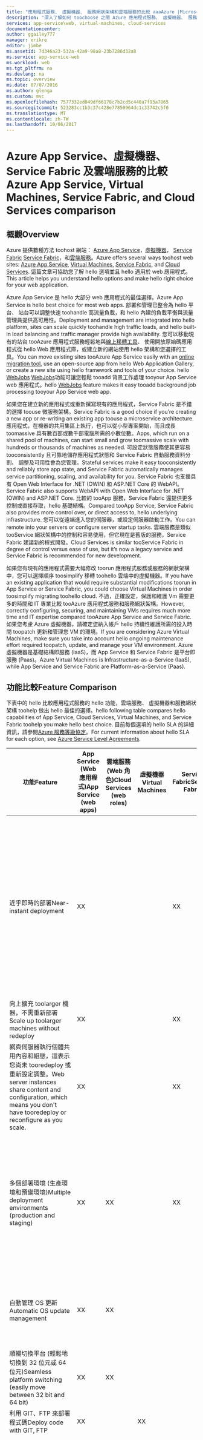 ```yaml
---
title: "應用程式服務、 虛擬機器、 服務網狀架構和雲端服務的比較 aaaAzure |Microsoft 文件"
description: "深入了解如何 toochoose 之間 Azure 應用程式服務、 虛擬機器、 服務網狀架構和雲端服務以託管的 web 應用程式。"
services: app-service\web, virtual-machines, cloud-services
documentationcenter: 
author: ggailey777
manager: erikre
editor: jimbe
ms.assetid: 7d346a23-532a-42a9-98a8-23b7286d32a8
ms.service: app-service-web
ms.workload: web
ms.tgt_pltfrm: na
ms.devlang: na
ms.topic: overview
ms.date: 07/07/2016
ms.author: glenga
ms.custom: mvc
ms.openlocfilehash: 7577332ed049df66178c7b2cd5c440a7f93a7865
ms.sourcegitcommit: 523283cc1b3c37c428e77850964dc1c33742c5f0
ms.translationtype: MT
ms.contentlocale: zh-TW
ms.lasthandoff: 10/06/2017
---
```

# <a name="azure-app-service-virtual-machines-service-fabric-and-cloud-services-comparison"></a><span data-ttu-id="e4a7d-103">Azure App Service、虛擬機器、Service Fabric 及雲端服務的比較</span><span class="sxs-lookup"><span data-stu-id="e4a7d-103">Azure App Service, Virtual Machines, Service Fabric, and Cloud Services comparison</span></span>
## <a name="overview"></a><span data-ttu-id="e4a7d-104">概觀</span><span class="sxs-lookup"><span data-stu-id="e4a7d-104">Overview</span></span>
<span data-ttu-id="e4a7d-105">Azure 提供數種方法 toohost 網站： [Azure App Service][Azure App Service]，[虛擬機器][Virtual Machines]， [Service Fabric] [ Service Fabric]，和[雲端服務][Cloud Services]。</span><span class="sxs-lookup"><span data-stu-id="e4a7d-105">Azure offers several ways toohost web sites: [Azure App Service][Azure App Service], [Virtual Machines][Virtual Machines], [Service Fabric][Service Fabric], and [Cloud Services][Cloud Services].</span></span> <span data-ttu-id="e4a7d-106">這篇文章可協助您了解 hello 選項並且 hello 適用於 web 應用程式。</span><span class="sxs-lookup"><span data-stu-id="e4a7d-106">This article helps you understand hello options and make hello right choice for your web application.</span></span>

<span data-ttu-id="e4a7d-107">Azure App Service 是 hello 大部分 web 應用程式的最佳選擇。</span><span class="sxs-lookup"><span data-stu-id="e4a7d-107">Azure App Service is hello best choice for most web apps.</span></span> <span data-ttu-id="e4a7d-108">部署和管理已整合為 hello 平台、 站台可以調整快速 toohandle 高流量負載，和 hello 內建的負載平衡與流量管理員提供高可用性。</span><span class="sxs-lookup"><span data-stu-id="e4a7d-108">Deployment and management are integrated into hello platform, sites can scale quickly toohandle high traffic loads, and hello built-in load balancing and traffic manager provide high availability.</span></span> <span data-ttu-id="e4a7d-109">您可以移動現有的站台 tooAzure 應用程式服務輕鬆地與[線上移轉工具](https://www.migratetoazure.net/)、 使用開放原始碼應用程式從 hello Web 應用程式庫，或建立新的網站使用 hello 架構和您選擇的工具。</span><span class="sxs-lookup"><span data-stu-id="e4a7d-109">You can move existing sites tooAzure App Service easily with an [online migration tool](https://www.migratetoazure.net/), use an open-source app from hello Web Application Gallery, or create a new site using hello framework and tools of your choice.</span></span> <span data-ttu-id="e4a7d-110">hello [WebJobs] [ WebJobs]功能可讓您輕鬆 tooadd 背景工作處理 tooyour App Service web 應用程式。</span><span class="sxs-lookup"><span data-stu-id="e4a7d-110">hello [WebJobs][WebJobs] feature makes it easy tooadd background job processing tooyour App Service web app.</span></span>

<span data-ttu-id="e4a7d-111">如果您在建立新的應用程式或重新撰寫現有的應用程式，Service Fabric 是不錯的選擇 toouse 微服務架構。</span><span class="sxs-lookup"><span data-stu-id="e4a7d-111">Service Fabric is a good choice if you’re creating a new app or re-writing an existing app toouse a microservice architecture.</span></span> <span data-ttu-id="e4a7d-112">應用程式，在機器的共用集區上執行，也可以從小型專案開始，而且成長 toomassive 具有數百部或數千部電腦所需的小數位數。</span><span class="sxs-lookup"><span data-stu-id="e4a7d-112">Apps, which run on a shared pool of machines, can start small and grow toomassive scale with hundreds or thousands of machines as needed.</span></span> <span data-ttu-id="e4a7d-113">可設定狀態服務使其更容易 tooconsistently 且可靠地儲存應用程式狀態和 Service Fabric 自動服務資料分割、 調整及可用性會為您管理。</span><span class="sxs-lookup"><span data-stu-id="e4a7d-113">Stateful services make it easy tooconsistently and reliably store app state, and Service Fabric automatically manages service partitioning, scaling, and availability for you.</span></span>  <span data-ttu-id="e4a7d-114">Service Fabric 也支援具有 Open Web Interface for .NET (OWIN) 和 ASP.NET Core 的 WebAPI。</span><span class="sxs-lookup"><span data-stu-id="e4a7d-114">Service Fabric also supports WebAPI with Open Web Interface for .NET (OWIN) and ASP.NET Core.</span></span>  <span data-ttu-id="e4a7d-115">比較的 tooApp 服務，Service Fabric 還提供更多控制或直接存取，hello 基礎結構。</span><span class="sxs-lookup"><span data-stu-id="e4a7d-115">Compared tooApp Service, Service Fabric also provides more control over, or direct access to, hello underlying infrastructure.</span></span> <span data-ttu-id="e4a7d-116">您可以從遠端進入您的伺服器，或設定伺服器啟動工作。</span><span class="sxs-lookup"><span data-stu-id="e4a7d-116">You can remote into your servers or configure server startup tasks.</span></span> <span data-ttu-id="e4a7d-117">雲端服務是類似 tooService 網狀架構中的控制和容易使用，但它現在是舊版的服務，Service Fabric 建議新的程式開發。</span><span class="sxs-lookup"><span data-stu-id="e4a7d-117">Cloud Services is similar tooService Fabric in degree of control versus ease of use, but it’s now a legacy service and Service Fabric is recommended for new development.</span></span>

<span data-ttu-id="e4a7d-118">如果您有現有的應用程式需要大幅修改 toorun 應用程式服務或服務的網狀架構中，您可以選擇順序 toosimplify 移轉 toohello 雲端中的虛擬機器。</span><span class="sxs-lookup"><span data-stu-id="e4a7d-118">If you have an existing application that would require substantial modifications toorun in App Service or Service Fabric, you could choose Virtual Machines in order toosimplify migrating toohello cloud.</span></span> <span data-ttu-id="e4a7d-119">不過，正確設定，保護和維護 Vm 需要更多的時間和 IT 專業比較 tooAzure 應用程式服務和服務網狀架構。</span><span class="sxs-lookup"><span data-stu-id="e4a7d-119">However, correctly configuring, securing, and maintaining VMs requires much more time and IT expertise compared tooAzure App Service and Service Fabric.</span></span> <span data-ttu-id="e4a7d-120">如果您考慮 Azure 虛擬機器，請確定您納入帳戶 hello 持續性維護所需的投入時間 toopatch 更新和管理您 VM 的環境。</span><span class="sxs-lookup"><span data-stu-id="e4a7d-120">If you are considering Azure Virtual Machines, make sure you take into account hello ongoing maintenance effort required toopatch, update, and manage your VM environment.</span></span> <span data-ttu-id="e4a7d-121">Azure 虛擬機器是基礎結構即服務 (IaaS)，而 App Service 和 Service Fabric 是平台即服務 (Paas)。</span><span class="sxs-lookup"><span data-stu-id="e4a7d-121">Azure Virtual Machines is Infrastructure-as-a-Service (IaaS), while App Service and Service Fabric are Platform-as-a-Service (Paas).</span></span> 

## <span data-ttu-id="e4a7d-122"><a name="features"></a>功能比較</span><span class="sxs-lookup"><span data-stu-id="e4a7d-122"><a name="features"></a>Feature Comparison</span></span>
<span data-ttu-id="e4a7d-123">下表中的 hello 比較應用程式服務的 hello 功能，雲端服務、 虛擬機器和服務網狀架構 toohelp 做出 hello 最佳的選擇。</span><span class="sxs-lookup"><span data-stu-id="e4a7d-123">hello following table compares hello capabilities of App Service, Cloud Services, Virtual Machines, and Service Fabric toohelp you make hello best choice.</span></span> <span data-ttu-id="e4a7d-124">目前每個選項的 hello SLA 的詳細資訊，請參閱[Azure 服務等級協定](https://azure.microsoft.com/support/legal/sla/)。</span><span class="sxs-lookup"><span data-stu-id="e4a7d-124">For current information about hello SLA for each option, see [Azure Service Level Agreements](https://azure.microsoft.com/support/legal/sla/).</span></span>

| <span data-ttu-id="e4a7d-125">功能</span><span class="sxs-lookup"><span data-stu-id="e4a7d-125">Feature</span></span> | <span data-ttu-id="e4a7d-126">App Service (Web 應用程式)</span><span class="sxs-lookup"><span data-stu-id="e4a7d-126">App Service (web apps)</span></span> | <span data-ttu-id="e4a7d-127">雲端服務 (Web 角色)</span><span class="sxs-lookup"><span data-stu-id="e4a7d-127">Cloud Services (web roles)</span></span> | <span data-ttu-id="e4a7d-128">虛擬機器</span><span class="sxs-lookup"><span data-stu-id="e4a7d-128">Virtual Machines</span></span> | <span data-ttu-id="e4a7d-129">Service Fabric</span><span class="sxs-lookup"><span data-stu-id="e4a7d-129">Service Fabric</span></span> | <span data-ttu-id="e4a7d-130">注意事項</span><span class="sxs-lookup"><span data-stu-id="e4a7d-130">Notes</span></span> |
| --- | --- | --- | --- | --- | --- |
| <span data-ttu-id="e4a7d-131">近乎即時的部署</span><span class="sxs-lookup"><span data-stu-id="e4a7d-131">Near-instant deployment</span></span> |<span data-ttu-id="e4a7d-132">X</span><span class="sxs-lookup"><span data-stu-id="e4a7d-132">X</span></span> | | |<span data-ttu-id="e4a7d-133">X</span><span class="sxs-lookup"><span data-stu-id="e4a7d-133">X</span></span> |<span data-ttu-id="e4a7d-134">部署應用程式或應用程式更新 tooa 雲端服務，或建立 VM 時，需要數分鐘至少;部署應用程式 tooa web 應用程式需要秒的時間。</span><span class="sxs-lookup"><span data-stu-id="e4a7d-134">Deploying an application or an application update tooa Cloud Service, or creating a VM, takes several minutes at least; deploying an application tooa web app takes seconds.</span></span> |
| <span data-ttu-id="e4a7d-135">向上擴充 toolarger 機器，不需重新部署</span><span class="sxs-lookup"><span data-stu-id="e4a7d-135">Scale up toolarger machines without redeploy</span></span> |<span data-ttu-id="e4a7d-136">X</span><span class="sxs-lookup"><span data-stu-id="e4a7d-136">X</span></span> | | |<span data-ttu-id="e4a7d-137">X</span><span class="sxs-lookup"><span data-stu-id="e4a7d-137">X</span></span> | |
| <span data-ttu-id="e4a7d-138">網頁伺服器執行個體共用內容和組態，這表示您尚未 tooredeploy 或重新設定調整。</span><span class="sxs-lookup"><span data-stu-id="e4a7d-138">Web server instances share content and configuration, which means you don't have tooredeploy or reconfigure as you scale.</span></span> |<span data-ttu-id="e4a7d-139">X</span><span class="sxs-lookup"><span data-stu-id="e4a7d-139">X</span></span> | | |<span data-ttu-id="e4a7d-140">X</span><span class="sxs-lookup"><span data-stu-id="e4a7d-140">X</span></span> | |
| <span data-ttu-id="e4a7d-141">多個部署環境 (生產環境和預備環境)</span><span class="sxs-lookup"><span data-stu-id="e4a7d-141">Multiple deployment environments (production and staging)</span></span> |<span data-ttu-id="e4a7d-142">X</span><span class="sxs-lookup"><span data-stu-id="e4a7d-142">X</span></span> |<span data-ttu-id="e4a7d-143">X</span><span class="sxs-lookup"><span data-stu-id="e4a7d-143">X</span></span> | |<span data-ttu-id="e4a7d-144">X</span><span class="sxs-lookup"><span data-stu-id="e4a7d-144">X</span></span> |<span data-ttu-id="e4a7d-145">服務網狀架構可讓您 toohave toodeploy 不同您應用程式的並存版本或應用程式的多個環境。</span><span class="sxs-lookup"><span data-stu-id="e4a7d-145">Service Fabric allows you toohave multiple environments for your apps or toodeploy different versions of your app side-by-side.</span></span> |
| <span data-ttu-id="e4a7d-146">自動管理 OS 更新</span><span class="sxs-lookup"><span data-stu-id="e4a7d-146">Automatic OS update management</span></span> |<span data-ttu-id="e4a7d-147">X</span><span class="sxs-lookup"><span data-stu-id="e4a7d-147">X</span></span> |<span data-ttu-id="e4a7d-148">X</span><span class="sxs-lookup"><span data-stu-id="e4a7d-148">X</span></span> | | |<span data-ttu-id="e4a7d-149">已針對未來的 Service Fabric 版本規劃自動 OS 更新。</span><span class="sxs-lookup"><span data-stu-id="e4a7d-149">Automatic OS updates are planned for a future Service Fabric release.</span></span> |
| <span data-ttu-id="e4a7d-150">順暢切換平台 (輕鬆地切換到 32 位元或 64 位元)</span><span class="sxs-lookup"><span data-stu-id="e4a7d-150">Seamless platform switching (easily move between 32 bit and 64 bit)</span></span> |<span data-ttu-id="e4a7d-151">X</span><span class="sxs-lookup"><span data-stu-id="e4a7d-151">X</span></span> |<span data-ttu-id="e4a7d-152">X</span><span class="sxs-lookup"><span data-stu-id="e4a7d-152">X</span></span> | | | |
| <span data-ttu-id="e4a7d-153">利用 GIT、FTP 來部署程式碼</span><span class="sxs-lookup"><span data-stu-id="e4a7d-153">Deploy code with GIT, FTP</span></span> |<span data-ttu-id="e4a7d-154">X</span><span class="sxs-lookup"><span data-stu-id="e4a7d-154">X</span></span> | |<span data-ttu-id="e4a7d-155">X</span><span class="sxs-lookup"><span data-stu-id="e4a7d-155">X</span></span> | | |
| <span data-ttu-id="e4a7d-156">利用 Web Deploy 來部署程式碼</span><span class="sxs-lookup"><span data-stu-id="e4a7d-156">Deploy code with Web Deploy</span></span> |<span data-ttu-id="e4a7d-157">X</span><span class="sxs-lookup"><span data-stu-id="e4a7d-157">X</span></span> | |<span data-ttu-id="e4a7d-158">X</span><span class="sxs-lookup"><span data-stu-id="e4a7d-158">X</span></span> | |<span data-ttu-id="e4a7d-159">雲端服務支援 hello 使用 Web Deploy toodeploy 更新 tooindividual 角色執行個體。</span><span class="sxs-lookup"><span data-stu-id="e4a7d-159">Cloud Services supports hello use of Web Deploy toodeploy updates tooindividual role instances.</span></span> <span data-ttu-id="e4a7d-160">不過，您無法將它用於初始部署角色，而且如果您使用 Web Deploy 更新您另外有 toodeploy tooeach 角色執行個體。</span><span class="sxs-lookup"><span data-stu-id="e4a7d-160">However, you can't use it for initial deployment of a role, and if you use Web Deploy for an update you have toodeploy separately tooeach instance of a role.</span></span> <span data-ttu-id="e4a7d-161">在實際執行環境的 hello 雲端服務的 SLA 的順序 tooqualify 會需要多個執行個體。</span><span class="sxs-lookup"><span data-stu-id="e4a7d-161">Multiple instances are required in order tooqualify for hello Cloud Service SLA for production environments.</span></span> |
| <span data-ttu-id="e4a7d-162">支援 WebMatrix</span><span class="sxs-lookup"><span data-stu-id="e4a7d-162">WebMatrix support</span></span> |<span data-ttu-id="e4a7d-163">X</span><span class="sxs-lookup"><span data-stu-id="e4a7d-163">X</span></span> | |<span data-ttu-id="e4a7d-164">X</span><span class="sxs-lookup"><span data-stu-id="e4a7d-164">X</span></span> | | |
| <span data-ttu-id="e4a7d-165">服務匯流排、 儲存體、 SQL Database 等存取 tooservices</span><span class="sxs-lookup"><span data-stu-id="e4a7d-165">Access tooservices like Service Bus, Storage, SQL Database</span></span> |<span data-ttu-id="e4a7d-166">X</span><span class="sxs-lookup"><span data-stu-id="e4a7d-166">X</span></span> |<span data-ttu-id="e4a7d-167">X</span><span class="sxs-lookup"><span data-stu-id="e4a7d-167">X</span></span> |<span data-ttu-id="e4a7d-168">X</span><span class="sxs-lookup"><span data-stu-id="e4a7d-168">X</span></span> |<span data-ttu-id="e4a7d-169">X</span><span class="sxs-lookup"><span data-stu-id="e4a7d-169">X</span></span> | |
| <span data-ttu-id="e4a7d-170">裝載多層式架構的 Web 或 Web 服務層</span><span class="sxs-lookup"><span data-stu-id="e4a7d-170">Host web or web services tier of a multi-tier architecture</span></span> |<span data-ttu-id="e4a7d-171">X</span><span class="sxs-lookup"><span data-stu-id="e4a7d-171">X</span></span> |<span data-ttu-id="e4a7d-172">X</span><span class="sxs-lookup"><span data-stu-id="e4a7d-172">X</span></span> |<span data-ttu-id="e4a7d-173">X</span><span class="sxs-lookup"><span data-stu-id="e4a7d-173">X</span></span> |<span data-ttu-id="e4a7d-174">X</span><span class="sxs-lookup"><span data-stu-id="e4a7d-174">X</span></span> | |
| <span data-ttu-id="e4a7d-175">裝載多層式架構的中間層</span><span class="sxs-lookup"><span data-stu-id="e4a7d-175">Host middle tier of a multi-tier architecture</span></span> |<span data-ttu-id="e4a7d-176">X</span><span class="sxs-lookup"><span data-stu-id="e4a7d-176">X</span></span> |<span data-ttu-id="e4a7d-177">X</span><span class="sxs-lookup"><span data-stu-id="e4a7d-177">X</span></span> |<span data-ttu-id="e4a7d-178">X</span><span class="sxs-lookup"><span data-stu-id="e4a7d-178">X</span></span> |<span data-ttu-id="e4a7d-179">X</span><span class="sxs-lookup"><span data-stu-id="e4a7d-179">X</span></span> |<span data-ttu-id="e4a7d-180">App Service web 應用程式可以輕鬆地裝載的 REST API 中介層，並 hello [WebJobs](http://go.microsoft.com/fwlink/?linkid=390226)功能可以裝載背景處理工作。</span><span class="sxs-lookup"><span data-stu-id="e4a7d-180">App Service web apps can easily host a REST API middle tier, and hello [WebJobs](http://go.microsoft.com/fwlink/?linkid=390226) feature can host background processing jobs.</span></span> <span data-ttu-id="e4a7d-181">您可以執行 WebJobs hello 層的專用的網站 tooachieve 獨立延展性。</span><span class="sxs-lookup"><span data-stu-id="e4a7d-181">You can run WebJobs in a dedicated website tooachieve independent scalability for hello tier.</span></span> <span data-ttu-id="e4a7d-182">hello 預覽[API apps](../app-service-api/app-service-api-apps-why-best-platform.md)功能提供更多的功能，來主控 REST 服務。</span><span class="sxs-lookup"><span data-stu-id="e4a7d-182">hello preview [API apps](../app-service-api/app-service-api-apps-why-best-platform.md) feature provides even more features for hosting REST services.</span></span> |
| <span data-ttu-id="e4a7d-183">整合 MySQL 即服務的支援</span><span class="sxs-lookup"><span data-stu-id="e4a7d-183">Integrated MySQL-as-a-service support</span></span> |<span data-ttu-id="e4a7d-184">X</span><span class="sxs-lookup"><span data-stu-id="e4a7d-184">X</span></span> |<span data-ttu-id="e4a7d-185">X</span><span class="sxs-lookup"><span data-stu-id="e4a7d-185">X</span></span> |<span data-ttu-id="e4a7d-186">X</span><span class="sxs-lookup"><span data-stu-id="e4a7d-186">X</span></span> | |<span data-ttu-id="e4a7d-187">雲端服務可以整合 MySQL 做為服務，透過 ClearDB 的供應項目，但不是能作為 hello Azure 入口網站工作流程的一部分。</span><span class="sxs-lookup"><span data-stu-id="e4a7d-187">Cloud Services can integrate MySQL-as-a-service through ClearDB's offerings, but not as part of hello Azure Portal workflow.</span></span> |
| <span data-ttu-id="e4a7d-188">支援 ASP.NET、傳統 ASP、Node.js、PHP、Python</span><span class="sxs-lookup"><span data-stu-id="e4a7d-188">Support for ASP.NET, classic ASP, Node.js, PHP, Python</span></span> |<span data-ttu-id="e4a7d-189">X</span><span class="sxs-lookup"><span data-stu-id="e4a7d-189">X</span></span> |<span data-ttu-id="e4a7d-190">X</span><span class="sxs-lookup"><span data-stu-id="e4a7d-190">X</span></span> |<span data-ttu-id="e4a7d-191">X</span><span class="sxs-lookup"><span data-stu-id="e4a7d-191">X</span></span> |<span data-ttu-id="e4a7d-192">X</span><span class="sxs-lookup"><span data-stu-id="e4a7d-192">X</span></span> |<span data-ttu-id="e4a7d-193">Service Fabric 支援 hello 建立的 web 前端 using [ASP.NET 5](../service-fabric/service-fabric-add-a-web-frontend.md)或將任何類型 （Node.js、 Java 等） 的應用程式部署為[客體可執行檔](../service-fabric/service-fabric-deploy-existing-app.md)。</span><span class="sxs-lookup"><span data-stu-id="e4a7d-193">Service Fabric supports hello creation of a web front-end using [ASP.NET 5](../service-fabric/service-fabric-add-a-web-frontend.md) or you can deploy any type of application (Node.js, Java, etc) as a [guest executable](../service-fabric/service-fabric-deploy-existing-app.md).</span></span> |
| <span data-ttu-id="e4a7d-194">擴充 toomultiple 不需重新部署的執行個體</span><span class="sxs-lookup"><span data-stu-id="e4a7d-194">Scale out toomultiple instances without redeploy</span></span> |<span data-ttu-id="e4a7d-195">X</span><span class="sxs-lookup"><span data-stu-id="e4a7d-195">X</span></span> |<span data-ttu-id="e4a7d-196">X</span><span class="sxs-lookup"><span data-stu-id="e4a7d-196">X</span></span> |<span data-ttu-id="e4a7d-197">X</span><span class="sxs-lookup"><span data-stu-id="e4a7d-197">X</span></span> |<span data-ttu-id="e4a7d-198">X</span><span class="sxs-lookup"><span data-stu-id="e4a7d-198">X</span></span> |<span data-ttu-id="e4a7d-199">虛擬機器可以擴充 toomultiple 執行個體，但在其上執行的 hello 服務必須寫入 toohandle 此向外延展。您有 tooconfigure hello 機器間的負載平衡器 tooroute 要求，並建立同質群組 tooprevent 到期 toomaintenance 或硬體失敗的所有執行個體同時重新啟動。</span><span class="sxs-lookup"><span data-stu-id="e4a7d-199">Virtual Machines can scale out toomultiple instances, but hello services running on them must be written toohandle this scale-out. You have tooconfigure a load balancer tooroute requests across hello machines, and create an Affinity Group tooprevent simultaneous restarts of all instances due toomaintenance or hardware failures.</span></span> |
| <span data-ttu-id="e4a7d-200">支援 SSL</span><span class="sxs-lookup"><span data-stu-id="e4a7d-200">Support for SSL</span></span> |<span data-ttu-id="e4a7d-201">X</span><span class="sxs-lookup"><span data-stu-id="e4a7d-201">X</span></span> |<span data-ttu-id="e4a7d-202">X</span><span class="sxs-lookup"><span data-stu-id="e4a7d-202">X</span></span> |<span data-ttu-id="e4a7d-203">X</span><span class="sxs-lookup"><span data-stu-id="e4a7d-203">X</span></span> |<span data-ttu-id="e4a7d-204">X</span><span class="sxs-lookup"><span data-stu-id="e4a7d-204">X</span></span> |<span data-ttu-id="e4a7d-205">在 App Service Web 應用程式中，只有基本和標準模式才支援自訂網域名稱的 SSL。</span><span class="sxs-lookup"><span data-stu-id="e4a7d-205">For App Service web apps, SSL for custom domain names is only supported for Basic and Standard mode.</span></span> <span data-ttu-id="e4a7d-206">如需 Web 應用程式使用 SSL 的相關資訊，請參閱[設定 Azure 網站的 SSL 憑證](app-service-web-tutorial-custom-ssl.md)。</span><span class="sxs-lookup"><span data-stu-id="e4a7d-206">For information about using SSL with web apps, see [Configuring an SSL certificate for an Azure Website](app-service-web-tutorial-custom-ssl.md).</span></span> |
| <span data-ttu-id="e4a7d-207">整合 Visual Studio</span><span class="sxs-lookup"><span data-stu-id="e4a7d-207">Visual Studio integration</span></span> |<span data-ttu-id="e4a7d-208">X</span><span class="sxs-lookup"><span data-stu-id="e4a7d-208">X</span></span> |<span data-ttu-id="e4a7d-209">X</span><span class="sxs-lookup"><span data-stu-id="e4a7d-209">X</span></span> |<span data-ttu-id="e4a7d-210">X</span><span class="sxs-lookup"><span data-stu-id="e4a7d-210">X</span></span> |<span data-ttu-id="e4a7d-211">X</span><span class="sxs-lookup"><span data-stu-id="e4a7d-211">X</span></span> | |
| <span data-ttu-id="e4a7d-212">遠端偵錯</span><span class="sxs-lookup"><span data-stu-id="e4a7d-212">Remote Debugging</span></span> |<span data-ttu-id="e4a7d-213">X</span><span class="sxs-lookup"><span data-stu-id="e4a7d-213">X</span></span> |<span data-ttu-id="e4a7d-214">X</span><span class="sxs-lookup"><span data-stu-id="e4a7d-214">X</span></span> |<span data-ttu-id="e4a7d-215">X</span><span class="sxs-lookup"><span data-stu-id="e4a7d-215">X</span></span> | | |
| <span data-ttu-id="e4a7d-216">利用 TFS 來部署程式碼</span><span class="sxs-lookup"><span data-stu-id="e4a7d-216">Deploy code with TFS</span></span> |<span data-ttu-id="e4a7d-217">X</span><span class="sxs-lookup"><span data-stu-id="e4a7d-217">X</span></span> |<span data-ttu-id="e4a7d-218">X</span><span class="sxs-lookup"><span data-stu-id="e4a7d-218">X</span></span> |<span data-ttu-id="e4a7d-219">X</span><span class="sxs-lookup"><span data-stu-id="e4a7d-219">X</span></span> |<span data-ttu-id="e4a7d-220">X</span><span class="sxs-lookup"><span data-stu-id="e4a7d-220">X</span></span> | |
| <span data-ttu-id="e4a7d-221">利用 [Azure 虛擬網路](/azure/virtual-network/)</span><span class="sxs-lookup"><span data-stu-id="e4a7d-221">Network isolation with [Azure Virtual Network](/azure/virtual-network/)</span></span> |<span data-ttu-id="e4a7d-222">X</span><span class="sxs-lookup"><span data-stu-id="e4a7d-222">X</span></span> |<span data-ttu-id="e4a7d-223">X</span><span class="sxs-lookup"><span data-stu-id="e4a7d-223">X</span></span> |<span data-ttu-id="e4a7d-224">X</span><span class="sxs-lookup"><span data-stu-id="e4a7d-224">X</span></span> |<span data-ttu-id="e4a7d-225">X</span><span class="sxs-lookup"><span data-stu-id="e4a7d-225">X</span></span> |<span data-ttu-id="e4a7d-226">另請參閱＜ [Azure 網站虛擬網路整合](https://azure.microsoft.com/blog/2014/09/15/azure-websites-virtual-network-integration/)</span><span class="sxs-lookup"><span data-stu-id="e4a7d-226">See also [Azure Websites Virtual Network Integration](https://azure.microsoft.com/blog/2014/09/15/azure-websites-virtual-network-integration/)</span></span> |
| <span data-ttu-id="e4a7d-227">支援 [Azure 流量管理員](/azure/traffic-manager/)</span><span class="sxs-lookup"><span data-stu-id="e4a7d-227">Support for [Azure Traffic Manager](/azure/traffic-manager/)</span></span> |<span data-ttu-id="e4a7d-228">X</span><span class="sxs-lookup"><span data-stu-id="e4a7d-228">X</span></span> |<span data-ttu-id="e4a7d-229">X</span><span class="sxs-lookup"><span data-stu-id="e4a7d-229">X</span></span> |<span data-ttu-id="e4a7d-230">X</span><span class="sxs-lookup"><span data-stu-id="e4a7d-230">X</span></span> |<span data-ttu-id="e4a7d-231">X</span><span class="sxs-lookup"><span data-stu-id="e4a7d-231">X</span></span> | |
| <span data-ttu-id="e4a7d-232">整合式端點監視</span><span class="sxs-lookup"><span data-stu-id="e4a7d-232">Integrated Endpoint Monitoring</span></span> |<span data-ttu-id="e4a7d-233">X</span><span class="sxs-lookup"><span data-stu-id="e4a7d-233">X</span></span> |<span data-ttu-id="e4a7d-234">X</span><span class="sxs-lookup"><span data-stu-id="e4a7d-234">X</span></span> |<span data-ttu-id="e4a7d-235">X</span><span class="sxs-lookup"><span data-stu-id="e4a7d-235">X</span></span> | | |
| <span data-ttu-id="e4a7d-236">遠端桌面存取 tooservers</span><span class="sxs-lookup"><span data-stu-id="e4a7d-236">Remote desktop access tooservers</span></span> | |<span data-ttu-id="e4a7d-237">X</span><span class="sxs-lookup"><span data-stu-id="e4a7d-237">X</span></span> |<span data-ttu-id="e4a7d-238">X</span><span class="sxs-lookup"><span data-stu-id="e4a7d-238">X</span></span> |<span data-ttu-id="e4a7d-239">X</span><span class="sxs-lookup"><span data-stu-id="e4a7d-239">X</span></span> | |
| <span data-ttu-id="e4a7d-240">安裝任何自訂 MSI</span><span class="sxs-lookup"><span data-stu-id="e4a7d-240">Install any custom MSI</span></span> | |<span data-ttu-id="e4a7d-241">X</span><span class="sxs-lookup"><span data-stu-id="e4a7d-241">X</span></span> |<span data-ttu-id="e4a7d-242">X</span><span class="sxs-lookup"><span data-stu-id="e4a7d-242">X</span></span> |<span data-ttu-id="e4a7d-243">X</span><span class="sxs-lookup"><span data-stu-id="e4a7d-243">X</span></span> |<span data-ttu-id="e4a7d-244">服務網狀架構可讓您任何可執行檔的檔案做為 toohost[客體可執行檔](../service-fabric/service-fabric-deploy-existing-app.md)或您可以在 hello Vm 上安裝任何應用程式。</span><span class="sxs-lookup"><span data-stu-id="e4a7d-244">Service Fabric allows you toohost any executable file as a [guest executable](../service-fabric/service-fabric-deploy-existing-app.md) or you can install any app on hello VMs.</span></span> |
| <span data-ttu-id="e4a7d-245">Toodefine/執行啟動工作的能力</span><span class="sxs-lookup"><span data-stu-id="e4a7d-245">Ability toodefine/execute start-up tasks</span></span> | |<span data-ttu-id="e4a7d-246">X</span><span class="sxs-lookup"><span data-stu-id="e4a7d-246">X</span></span> |<span data-ttu-id="e4a7d-247">X</span><span class="sxs-lookup"><span data-stu-id="e4a7d-247">X</span></span> |<span data-ttu-id="e4a7d-248">X</span><span class="sxs-lookup"><span data-stu-id="e4a7d-248">X</span></span> | |
| <span data-ttu-id="e4a7d-249">可以接聽 tooETW 事件</span><span class="sxs-lookup"><span data-stu-id="e4a7d-249">Can listen tooETW events</span></span> | |<span data-ttu-id="e4a7d-250">X</span><span class="sxs-lookup"><span data-stu-id="e4a7d-250">X</span></span> |<span data-ttu-id="e4a7d-251">X</span><span class="sxs-lookup"><span data-stu-id="e4a7d-251">X</span></span> |<span data-ttu-id="e4a7d-252">X</span><span class="sxs-lookup"><span data-stu-id="e4a7d-252">X</span></span> | |

## <span data-ttu-id="e4a7d-253"><a name="scenarios"></a>案例和建議</span><span class="sxs-lookup"><span data-stu-id="e4a7d-253"><a name="scenarios"></a>Scenarios and recommendations</span></span>
<span data-ttu-id="e4a7d-254">以下是一些常見的應用程式案例的建議為可能最適合用於每個 toowhich Azure web 裝載選項。</span><span class="sxs-lookup"><span data-stu-id="e4a7d-254">Here are some common application scenarios with recommendations as toowhich Azure web hosting option might be most appropriate for each.</span></span>

* [<span data-ttu-id="e4a7d-255">我需要與背景處理和資料庫後端 toorun 商務應用程式與內部部署資產整合的 web 前端。</span><span class="sxs-lookup"><span data-stu-id="e4a7d-255">I need a web front end with background processing and database backend toorun business applications integrated with on-premises assets.</span></span>](#onprem)
* [<span data-ttu-id="e4a7d-256">我需要可靠的方式 toohost 連線到縮放區域和全域優惠我公司網站。</span><span class="sxs-lookup"><span data-stu-id="e4a7d-256">I need a reliable way toohost my corporate website that scales well and offers global reach.</span></span>](#corp)
* [<span data-ttu-id="e4a7d-257">我有一個在 Windows Server 2003 上執行的 IIS6 應用程式。</span><span class="sxs-lookup"><span data-stu-id="e4a7d-257">I have an IIS6 application running on Windows Server 2003.</span></span>](#iis6)
* [<span data-ttu-id="e4a7d-258">我是小型企業的擁有者，以及需要經濟的方式 toohost 我的站台但記住未來成長使用。</span><span class="sxs-lookup"><span data-stu-id="e4a7d-258">I'm a small business owner, and I need an inexpensive way toohost my site but with future growth in mind.</span></span>](#smallbusiness)
* [<span data-ttu-id="e4a7d-259">Web 角色或圖形設計人員，我和我想 toodesign 並建置網站的 我的客戶。</span><span class="sxs-lookup"><span data-stu-id="e4a7d-259">I'm a web or graphic designer, and I want toodesign and build web sites for my customers.</span></span>](#designer)
* [<span data-ttu-id="e4a7d-260">我正在移轉我的多層式應用程式與 web 前端 toohello 雲端。</span><span class="sxs-lookup"><span data-stu-id="e4a7d-260">I'm migrating my multi-tier application with a web front-end toohello Cloud.</span></span>](#multitier)
* [<span data-ttu-id="e4a7d-261">我的應用程式相依於高度自訂的 Windows 或 Linux 的環境，而且我想 toomove 它 toohello 雲端。</span><span class="sxs-lookup"><span data-stu-id="e4a7d-261">My application depends on highly customized Windows or Linux environments and I want toomove it toohello cloud.</span></span>](#custom)
* [<span data-ttu-id="e4a7d-262">我的站台使用開放原始碼軟體，而我想要 toohost 它在 Azure 中。</span><span class="sxs-lookup"><span data-stu-id="e4a7d-262">My site uses open source software, and I want toohost it in Azure.</span></span>](#oss)
* [<span data-ttu-id="e4a7d-263">我有一個需要 tooconnect toohello 公司網路的特定業務應用程式。</span><span class="sxs-lookup"><span data-stu-id="e4a7d-263">I have a line-of-business application that needs tooconnect toohello corporate network.</span></span>](#lob)
* [<span data-ttu-id="e4a7d-264">我想 toohost 行動用戶端的 REST API 或 web 服務。</span><span class="sxs-lookup"><span data-stu-id="e4a7d-264">I want toohost a REST API or web service for mobile clients.</span></span>](#mobile)

### <span data-ttu-id="e4a7d-265"><a id="onprem"></a>我需要與背景處理和資料庫後端 toorun 商務應用程式與內部部署資產整合的 web 前端。</span><span class="sxs-lookup"><span data-stu-id="e4a7d-265"><a id="onprem"></a> I need a web front end with background processing and database backend toorun business applications integrated with on-premises assets.</span></span>
<span data-ttu-id="e4a7d-266">Azure App Service 是複雜商業應用程式的絕佳解決方案。</span><span class="sxs-lookup"><span data-stu-id="e4a7d-266">Azure App Service is a great solution for complex business applications.</span></span> <span data-ttu-id="e4a7d-267">它可讓您開發應用程式的負載平衡的平台上的自動調整規模、 使用 Active Directory、 保護和 tooyour 在內部部署資源連接。</span><span class="sxs-lookup"><span data-stu-id="e4a7d-267">It lets you develop apps that scale automatically on a load balanced platform, are secured with Active Directory, and connect tooyour on-premises resources.</span></span> <span data-ttu-id="e4a7d-268">它會建立管理簡單的世界級的入口網站和 Api，透過這些應用程式，並可讓您 toogain 深入了解客戶如何使用它們以應用程式深入解析工具。</span><span class="sxs-lookup"><span data-stu-id="e4a7d-268">It makes managing those apps easy through a world-class portal and APIs, and allows you toogain insight into how customers are using them with app insight tools.</span></span> <span data-ttu-id="e4a7d-269">hello [Webjobs] [ Webjobs]功能可讓您執行背景處理程序和工作做為您的 web 層，在混合式連線和 VNET 功能時的一部分讓您輕鬆 tooconnect 後 tooon 內部部署資源。</span><span class="sxs-lookup"><span data-stu-id="e4a7d-269">hello [Webjobs][Webjobs] feature lets you run background processes and tasks as part of your web tier, while hybrid connectivity and VNET features make it easy tooconnect back tooon-premises resources.</span></span> <span data-ttu-id="e4a7d-270">Azure App Service 為 Web 應用程式提供三個 9 的 SLA，可讓您：</span><span class="sxs-lookup"><span data-stu-id="e4a7d-270">Azure App Service provides three 9's SLA for web apps and enables you to:</span></span>

* <span data-ttu-id="e4a7d-271">在自我修復、自動修補的雲端平台上可靠地執行應用程式。</span><span class="sxs-lookup"><span data-stu-id="e4a7d-271">Run your applications reliably on a self-healing, auto-patching cloud platform.</span></span>
* <span data-ttu-id="e4a7d-272">在全球的資料中心網路上自動調整。</span><span class="sxs-lookup"><span data-stu-id="e4a7d-272">Scale automatically across a global network of datacenters.</span></span>
* <span data-ttu-id="e4a7d-273">針對災害復原進行備份與還原。</span><span class="sxs-lookup"><span data-stu-id="e4a7d-273">Back up and restore for disaster recovery.</span></span>
* <span data-ttu-id="e4a7d-274">符合 ISO、SOC2 和 PCI。</span><span class="sxs-lookup"><span data-stu-id="e4a7d-274">Be ISO, SOC2, and PCI compliant.</span></span>
* <span data-ttu-id="e4a7d-275">與 Active Directory 整合</span><span class="sxs-lookup"><span data-stu-id="e4a7d-275">Integrate with Active Directory</span></span>

### <span data-ttu-id="e4a7d-276"><a id="corp"></a>我需要可靠的方式 toohost 連線到縮放區域和全域優惠我公司網站。</span><span class="sxs-lookup"><span data-stu-id="e4a7d-276"><a id="corp"></a> I need a reliable way toohost my corporate website that scales well and offers global reach.</span></span>
<span data-ttu-id="e4a7d-277">Azure App Service 是裝載公司網站的絕佳解決方案。</span><span class="sxs-lookup"><span data-stu-id="e4a7d-277">Azure App Service is a great solution for hosting corporate websites.</span></span> <span data-ttu-id="e4a7d-278">它可讓 web 應用程式 tooscale 快速並輕鬆地 toomeet 要求的資料中心全球網路。</span><span class="sxs-lookup"><span data-stu-id="e4a7d-278">It enables web apps tooscale quickly and easily toomeet demand across a global network of datacenters.</span></span> <span data-ttu-id="e4a7d-279">它提供本機存取、容錯和智慧型流量管理。</span><span class="sxs-lookup"><span data-stu-id="e4a7d-279">It offers local reach, fault tolerance, and intelligent traffic management.</span></span> <span data-ttu-id="e4a7d-280">所有平台上，提供世界級的管理工具，可讓您 toogain 深入了解站台健全狀況和站台流量快速輕鬆。</span><span class="sxs-lookup"><span data-stu-id="e4a7d-280">All on a platform that provides world-class management tools, allowing you toogain insight into site health and site traffic quickly and easily.</span></span> <span data-ttu-id="e4a7d-281">Azure App Service 為 Web 應用程式提供三個 9 的 SLA，可讓您：</span><span class="sxs-lookup"><span data-stu-id="e4a7d-281">Azure App Service provides three 9's SLA for web apps and enables you to:</span></span>

* <span data-ttu-id="e4a7d-282">在自我修復、自動修補的雲端平台上可靠地執行網站。</span><span class="sxs-lookup"><span data-stu-id="e4a7d-282">Run your websites reliably on a self-healing, auto-patching cloud platform.</span></span>
* <span data-ttu-id="e4a7d-283">在全球的資料中心網路上自動調整。</span><span class="sxs-lookup"><span data-stu-id="e4a7d-283">Scale automatically across a global network of datacenters.</span></span>
* <span data-ttu-id="e4a7d-284">針對災害復原進行備份與還原。</span><span class="sxs-lookup"><span data-stu-id="e4a7d-284">Back up and restore for disaster recovery.</span></span>
* <span data-ttu-id="e4a7d-285">使用整合式工具來管理記錄和流量。</span><span class="sxs-lookup"><span data-stu-id="e4a7d-285">Manage logs and traffic with integrated tools.</span></span>
* <span data-ttu-id="e4a7d-286">符合 ISO、SOC2 和 PCI。</span><span class="sxs-lookup"><span data-stu-id="e4a7d-286">Be ISO, SOC2, and PCI compliant.</span></span>
* <span data-ttu-id="e4a7d-287">與 Active Directory 整合</span><span class="sxs-lookup"><span data-stu-id="e4a7d-287">Integrate with Active Directory</span></span>

### <span data-ttu-id="e4a7d-288"><a id="iis6"></a> 我有一個在 Windows Server 2003 上執行的 IIS6 應用程式。</span><span class="sxs-lookup"><span data-stu-id="e4a7d-288"><a id="iis6"></a> I have an IIS6 application running on Windows Server 2003.</span></span>
<span data-ttu-id="e4a7d-289">Azure App Service 可讓您輕鬆 tooavoid hello 移轉較舊的 IIS6 應用程式相關聯的基礎結構成本。</span><span class="sxs-lookup"><span data-stu-id="e4a7d-289">Azure App Service makes it easy tooavoid hello infrastructure costs associated with migrating older IIS6 applications.</span></span> <span data-ttu-id="e4a7d-290">Microsoft 已建立[輕鬆 toouse 移轉工具和詳細的移轉指引](https://www.movemetowebsites.net/)，可讓您 toocheck 相容性並識別任何需要 toobe 所做的變更。</span><span class="sxs-lookup"><span data-stu-id="e4a7d-290">Microsoft has created [easy toouse migration tools and detailed migration guidance](https://www.movemetowebsites.net/) that enable you toocheck compatibility and identify any changes that need toobe made.</span></span> <span data-ttu-id="e4a7d-291">與 Visual Studio、 TFS、 如何和常見的 CMS 工具整合可讓您輕鬆 toodeploy IIS6 應用程式直接 toohello 雲端。</span><span class="sxs-lookup"><span data-stu-id="e4a7d-291">Integration with Visual Studio, TFS, and common CMS tools makes it easy toodeploy IIS6 applications directly toohello cloud.</span></span> <span data-ttu-id="e4a7d-292">一旦部署之後，hello Azure 入口網站提供強大的管理工具，可讓您 tooscale toomanage 成本下和向上視 toomeet 需求。</span><span class="sxs-lookup"><span data-stu-id="e4a7d-292">Once deployed, hello Azure Portal provides robust management tools that enable you tooscale down toomanage costs and up toomeet demand as necessary.</span></span> <span data-ttu-id="e4a7d-293">您可以使用 hello 移轉工具：</span><span class="sxs-lookup"><span data-stu-id="e4a7d-293">With hello migration tool you can:</span></span>

* <span data-ttu-id="e4a7d-294">快速且輕鬆地移轉舊版 Windows Server 2003 web 應用程式 toohello 雲端。</span><span class="sxs-lookup"><span data-stu-id="e4a7d-294">Quickly and easily migrate your legacy Windows Server 2003 web application toohello cloud.</span></span>
* <span data-ttu-id="e4a7d-295">選擇 tooleave 您附加的 SQL 資料庫內部 toocreate 混合式應用程式。</span><span class="sxs-lookup"><span data-stu-id="e4a7d-295">Opt tooleave your attached SQL database on-premises toocreate a hybrid application.</span></span>
* <span data-ttu-id="e4a7d-296">自動隨著舊式應用程式一起移動 SQL 資料庫。</span><span class="sxs-lookup"><span data-stu-id="e4a7d-296">Automatically move your SQL database along with your legacy application.</span></span>

### <span data-ttu-id="e4a7d-297"><a id="smallbusiness"></a>我是小型企業的擁有者，以及需要經濟的方式 toohost 我的站台但記住未來成長使用。</span><span class="sxs-lookup"><span data-stu-id="e4a7d-297"><a id="smallbusiness"></a>I'm a small business owner, and I need an inexpensive way toohost my site but with future growth in mind.</span></span>
<span data-ttu-id="e4a7d-298">Azure App Service 是此案例的絕佳解決方案，因為您可先免費使用它，等到需要更多功能時再新增功能即可。</span><span class="sxs-lookup"><span data-stu-id="e4a7d-298">Azure App Service is a great solution for this scenario, because you can start using it for free and then add more capabilities when you need them.</span></span> <span data-ttu-id="e4a7d-299">每個可用的 web 應用程式隨附 Azure 提供的網域 (*your_company*。 名稱是.azurewebsites.net)，和 hello 平台包含整合的部署和管理工具，以及應用程式庫，可讓您輕鬆 tooget 啟動。</span><span class="sxs-lookup"><span data-stu-id="e4a7d-299">Each free web app comes with a domain provided by Azure (*your_company*.azurewebsites.net), and hello platform includes integrated deployment and management tools as well as an application gallery that make it easy tooget started.</span></span> <span data-ttu-id="e4a7d-300">還有許多其他服務和縮放選項，可讓 hello 網站 tooevolve 以提高的使用者要求。</span><span class="sxs-lookup"><span data-stu-id="e4a7d-300">There are many other services and scaling options that allow hello site tooevolve with increased user demand.</span></span> <span data-ttu-id="e4a7d-301">使用 Azure App Service，您可以：</span><span class="sxs-lookup"><span data-stu-id="e4a7d-301">With Azure App Service, you can:</span></span>

* <span data-ttu-id="e4a7d-302">Hello 免費層的開頭，並視需要調整。</span><span class="sxs-lookup"><span data-stu-id="e4a7d-302">Begin with hello free tier and then scale up as needed.</span></span>
* <span data-ttu-id="e4a7d-303">使用 hello 應用程式庫 tooquickly 設定熱門的 web 應用程式，例如 WordPress。</span><span class="sxs-lookup"><span data-stu-id="e4a7d-303">Use hello Application Gallery tooquickly set up popular web applications, such as WordPress.</span></span>
* <span data-ttu-id="e4a7d-304">視需要新增其他 Azure 服務和功能 tooyour 應用程式。</span><span class="sxs-lookup"><span data-stu-id="e4a7d-304">Add additional Azure services and features tooyour application as needed.</span></span>
* <span data-ttu-id="e4a7d-305">使用 HTTPS 來保護 Web 應用程式。</span><span class="sxs-lookup"><span data-stu-id="e4a7d-305">Secure your web app with HTTPS.</span></span>

### <span data-ttu-id="e4a7d-306"><a id="designer"></a>Web 角色或圖形設計人員，我和我想 toodesign 並建置網站的 我的客戶</span><span class="sxs-lookup"><span data-stu-id="e4a7d-306"><a id="designer"></a> I'm a web or graphic designer, and I want toodesign and build websites for my customers</span></span>
<span data-ttu-id="e4a7d-307">對於 Web 開發人員和設計人員，Azure App Service 可輕鬆整合各種架構和工具、提供 Git 和 FTP 的部署支援，並與 Visual Studio 和 SQL Database 等工具和服務密切整合。</span><span class="sxs-lookup"><span data-stu-id="e4a7d-307">For web developers and designers, Azure App Service integrates easily with a variety of frameworks and tools, includes deployment support for Git and FTP, and offers tight integration with tools and services such as Visual Studio and SQL Database.</span></span> <span data-ttu-id="e4a7d-308">使用 App Service，您可以：</span><span class="sxs-lookup"><span data-stu-id="e4a7d-308">With App Service, you can:</span></span>

* <span data-ttu-id="e4a7d-309">使用命令列工具執行[自動化工作][scripting]。</span><span class="sxs-lookup"><span data-stu-id="e4a7d-309">Use command-line tools for [automated tasks][scripting].</span></span>
* <span data-ttu-id="e4a7d-310">使用熱門語言，例如 [.Net][dotnet]、[PHP][PHP]、[Node.js][nodejs] 及 [Python][Python]。</span><span class="sxs-lookup"><span data-stu-id="e4a7d-310">Work with popular languages such as [.Net][dotnet], [PHP][PHP], [Node.js][nodejs], and [Python][Python].</span></span>
* <span data-ttu-id="e4a7d-311">選取三個不同縮放層級的向上擴充 toovery 高容量。</span><span class="sxs-lookup"><span data-stu-id="e4a7d-311">Select three different scaling levels for scaling up toovery high capacities.</span></span>
* <span data-ttu-id="e4a7d-312">與其他 Azure 服務，例如整合[SQL Database][sqldatabase]， [Service Bus] [ servicebus]和[儲存體][ Storage]，或合作夥伴供應項目從 hello [Azure 市集][azurestore]，例如 MySQL 和 MongoDB。</span><span class="sxs-lookup"><span data-stu-id="e4a7d-312">Integrate with other Azure services, such as [SQL Database][sqldatabase], [Service Bus][servicebus] and [Storage][Storage], or partner offerings from hello [Azure Store][azurestore], such as MySQL and MongoDB.</span></span>
* <span data-ttu-id="e4a7d-313">與 Visual Studio、Git、WebMatrix、WebDeploy、TFS 和 FTP 等工具整合。</span><span class="sxs-lookup"><span data-stu-id="e4a7d-313">Integrate with tools such as Visual Studio, Git, WebMatrix, WebDeploy, TFS, and FTP.</span></span>

### <span data-ttu-id="e4a7d-314"><a id="multitier"></a>我正在移轉我的多層式應用程式與 web 前端 toohello 雲端</span><span class="sxs-lookup"><span data-stu-id="e4a7d-314"><a id="multitier"></a>I'm migrating my multi-tier application with a web front-end toohello Cloud</span></span>
<span data-ttu-id="e4a7d-315">如果您正在執行的多層式應用程式，例如連接 tooa 資料庫的 web 伺服器 Azure App Service 是一個不錯的選項，可提供與 Azure SQL Database 的緊密整合。</span><span class="sxs-lookup"><span data-stu-id="e4a7d-315">If you’re running a multi-tier application, such as a web server that connects tooa database, Azure App Service is a good option that offers tight integration with Azure SQL Database.</span></span> <span data-ttu-id="e4a7d-316">而且，您可以使用 hello WebJobs 功能的執行後端處理程序。</span><span class="sxs-lookup"><span data-stu-id="e4a7d-316">And you can use hello WebJobs feature for running backend processes.</span></span>

<span data-ttu-id="e4a7d-317">如果您需要更多控制 hello server 環境，例如 hello 能力 tooremote 到您的伺服器，或設定伺服器啟動工作，請選擇 Service Fabric 的一個或多個您層。</span><span class="sxs-lookup"><span data-stu-id="e4a7d-317">Choose Service Fabric for one or more of your tiers if you need more control over hello server environment, such as hello ability tooremote into your server or configure server startup tasks.</span></span>

<span data-ttu-id="e4a7d-318">虛擬機器的一或多個您層如果您想選擇 toouse 電腦映像，或執行伺服器軟體或服務，您無法設定服務的網狀架構上。</span><span class="sxs-lookup"><span data-stu-id="e4a7d-318">Choose Virtual Machines for one or more of your tiers if you want toouse your own machine image or run server software or services that you can't configure on Service Fabric.</span></span>

### <span data-ttu-id="e4a7d-319"><a id="custom"></a>我的應用程式相依於高度自訂的 Windows 或 Linux 的環境，而且我想 toomove 它 toohello 雲端。</span><span class="sxs-lookup"><span data-stu-id="e4a7d-319"><a id="custom"></a>My application depends on highly customized Windows or Linux environments and I want toomove it toohello cloud.</span></span>
<span data-ttu-id="e4a7d-320">如果您的應用程式需要複雜的安裝或軟體和 hello 作業系統設定，虛擬機器可能是 hello 最佳解決方案。</span><span class="sxs-lookup"><span data-stu-id="e4a7d-320">If your application requires complex installation or configuration of software and hello operating system, Virtual Machines is probably hello best solution.</span></span> <span data-ttu-id="e4a7d-321">虛擬機器可讓您：</span><span class="sxs-lookup"><span data-stu-id="e4a7d-321">With Virtual Machines, you can:</span></span>

* <span data-ttu-id="e4a7d-322">Hello 虛擬機器資源庫 toostart 使用作業系統，例如 Windows 或 Linux，，然後為您的應用程式需求加以自訂。</span><span class="sxs-lookup"><span data-stu-id="e4a7d-322">Use hello Virtual Machine gallery toostart with an operating system, such as Windows or Linux, and then customize it for your application requirements.</span></span>
* <span data-ttu-id="e4a7d-323">建立並上傳現有內部部署伺服器 toorun 在 Azure 中的虛擬機器上的自訂映像。</span><span class="sxs-lookup"><span data-stu-id="e4a7d-323">Create and upload a custom image of an existing on-premises server toorun on a virtual machine in Azure.</span></span>

### <span data-ttu-id="e4a7d-324"><a id="oss"></a>我的站台使用開放原始碼軟體，而我想要 toohost 它在 Azure 中</span><span class="sxs-lookup"><span data-stu-id="e4a7d-324"><a id="oss"></a>My site uses open source software, and I want toohost it in Azure</span></span>
<span data-ttu-id="e4a7d-325">如果應用程式服務，hello 語言支援開放原始碼架構應用程式所需的架構將會為您自動設定。</span><span class="sxs-lookup"><span data-stu-id="e4a7d-325">If your open source framework is supported on App Service, hello languages and frameworks needed by your application are configured for you automatically.</span></span> <span data-ttu-id="e4a7d-326">App Service 可讓您：</span><span class="sxs-lookup"><span data-stu-id="e4a7d-326">App Service enables you to:</span></span>

* <span data-ttu-id="e4a7d-327">使用許多熱門的開放原始碼語言，例如 [.NET][dotnet]、[PHP][PHP]、[Node.js][nodejs] 和 [Python][Python]。</span><span class="sxs-lookup"><span data-stu-id="e4a7d-327">Use many popular open source languages, such as [.NET][dotnet], [PHP][PHP], [Node.js][nodejs], and [Python][Python].</span></span>
* <span data-ttu-id="e4a7d-328">設定 WordPress、Drupal、Umbraco、DNN 及其他許多協力廠商 Web 應用程式。</span><span class="sxs-lookup"><span data-stu-id="e4a7d-328">Set up WordPress, Drupal, Umbraco, DNN, and many other third-party web applications.</span></span>
* <span data-ttu-id="e4a7d-329">移轉現有的應用程式，或建立一個新的 hello 應用程式庫。</span><span class="sxs-lookup"><span data-stu-id="e4a7d-329">Migrate an existing application or create a new one from hello Application Gallery.</span></span>

<span data-ttu-id="e4a7d-330">如果應用程式服務不支援開放原始碼架構，您可以執行它 hello 的其中一個上其他裝載選項的 Azure web。</span><span class="sxs-lookup"><span data-stu-id="e4a7d-330">If your open source framework is not supported on App Service, you can run it on one of hello other Azure web hosting options.</span></span> <span data-ttu-id="e4a7d-331">虛擬機器，安裝和設定上 hello 機器映像，這可以是 Windows hello 軟體或以 Linux 為基礎。</span><span class="sxs-lookup"><span data-stu-id="e4a7d-331">With Virtual Machines, you install and configure hello software on hello machine image, which can be Windows or Linux-based.</span></span>

### <span data-ttu-id="e4a7d-332"><a id="lob"></a>我有一個需要 tooconnect toohello 公司網路的特定業務應用程式</span><span class="sxs-lookup"><span data-stu-id="e4a7d-332"><a id="lob"></a>I have a line-of-business application that needs tooconnect toohello corporate network</span></span>
<span data-ttu-id="e4a7d-333">如果您想 toocreate 特定業務應用程式，您的網站可能需要直接存取 tooservices 或 hello 公司網路上的資料。</span><span class="sxs-lookup"><span data-stu-id="e4a7d-333">If you want toocreate a line-of-business application, your website might require direct access tooservices or data on hello corporate network.</span></span> <span data-ttu-id="e4a7d-334">這是可行的應用程式服務，Service Fabric 和虛擬機器上使用 hello [Azure 虛擬網路服務](/azure/virtual-network/)。</span><span class="sxs-lookup"><span data-stu-id="e4a7d-334">This is possible on App Service, Service Fabric, and Virtual Machines using hello [Azure Virtual Network service](/azure/virtual-network/).</span></span> <span data-ttu-id="e4a7d-335">App Service 上，您可以使用 hello [VNET 整合功能](https://azure.microsoft.com/blog/2014/09/15/azure-websites-virtual-network-integration/)，可讓您的 Azure 應用程式 toorun，如同它們是在您的公司網路上。</span><span class="sxs-lookup"><span data-stu-id="e4a7d-335">On App Service you can use hello [VNET integration feature](https://azure.microsoft.com/blog/2014/09/15/azure-websites-virtual-network-integration/), which allows your Azure applications toorun as if they were on your corporate network.</span></span>

### <span data-ttu-id="e4a7d-336"><a id="mobile"></a>我想 toohost 行動用戶端的 REST API 或 web 服務</span><span class="sxs-lookup"><span data-stu-id="e4a7d-336"><a id="mobile"></a>I want toohost a REST API or web service for mobile clients</span></span>
<span data-ttu-id="e4a7d-337">以 HTTP 為基礎的 web 服務可讓您 toosupport 各種不同的用戶端，包括行動用戶端。</span><span class="sxs-lookup"><span data-stu-id="e4a7d-337">HTTP-based web services enable you toosupport a wide variety of clients, including mobile clients.</span></span> <span data-ttu-id="e4a7d-338">ASP.NET Web API 類似的架構整合 Visual Studio toomake 它更容易 toocreate 並取用 REST 服務。</span><span class="sxs-lookup"><span data-stu-id="e4a7d-338">Frameworks like ASP.NET Web API integrate with Visual Studio toomake it easier toocreate and consume REST services.</span></span>  <span data-ttu-id="e4a7d-339">這些服務由 web 端點公開，因此您很可能 toouse 任何 web 裝載技術在 Azure toosupport 這種情況。</span><span class="sxs-lookup"><span data-stu-id="e4a7d-339">These services are exposed from a web endpoint, so it is possible toouse any web hosting technique on Azure toosupport this scenario.</span></span> <span data-ttu-id="e4a7d-340">不過，App Service 是裝載 REST API 的絕佳選擇。</span><span class="sxs-lookup"><span data-stu-id="e4a7d-340">However, App Service is a great choice for hosting REST APIs.</span></span> <span data-ttu-id="e4a7d-341">使用 App Service，您可以：</span><span class="sxs-lookup"><span data-stu-id="e4a7d-341">With App Service, you can:</span></span>

* <span data-ttu-id="e4a7d-342">快速建立[行動裝置應用程式](../app-service-mobile/app-service-mobile-value-prop.md)或[API 應用程式](../app-service-api/app-service-api-apps-why-best-platform.md)toohost hello HTTP web 服務，其中一種 Azure 的全域散發的資料中心。</span><span class="sxs-lookup"><span data-stu-id="e4a7d-342">Quickly create a [mobile app](../app-service-mobile/app-service-mobile-value-prop.md) or [API app](../app-service-api/app-service-api-apps-why-best-platform.md) toohost hello HTTP web service in one of Azure’s globally distributed datacenters.</span></span>
* <span data-ttu-id="e4a7d-343">移轉現有的服務或建立新服務。</span><span class="sxs-lookup"><span data-stu-id="e4a7d-343">Migrate existing services or create new ones.</span></span>
* <span data-ttu-id="e4a7d-344">達到 SLA 的可用性是單一執行個體，或擴充 toomultiple 專用機器。</span><span class="sxs-lookup"><span data-stu-id="e4a7d-344">Achieve SLA for availability with a single instance, or scale out toomultiple dedicated machines.</span></span>
* <span data-ttu-id="e4a7d-345">使用 hello 發佈站台 tooprovide REST Api tooany HTTP 用戶端，包括行動用戶端。</span><span class="sxs-lookup"><span data-stu-id="e4a7d-345">Use hello published site tooprovide REST APIs tooany HTTP clients, including mobile clients.</span></span>

> [!NOTE]
> <span data-ttu-id="e4a7d-346">如果您想 tooget 開始使用 Azure App Service 的帳戶註冊前，請移至太<a href="https://trywebsites.azurewebsites.net/">https://trywebsites.azurewebsites.net</a>，其中您可以立即建立存留較短的起始應用程式在 Azure App Service 中免費。</span><span class="sxs-lookup"><span data-stu-id="e4a7d-346">If you want tooget started with Azure App Service before signing up for an account, go too<a href="https://trywebsites.azurewebsites.net/">https://trywebsites.azurewebsites.net</a>, where you can immediately create a short-lived starter app in Azure App Service for free.</span></span> <span data-ttu-id="e4a7d-347">不需要信用卡，沒有承諾。</span><span class="sxs-lookup"><span data-stu-id="e4a7d-347">No credit card required, no commitments.</span></span>
> 
> 

## <span data-ttu-id="e4a7d-348"><a id="nextsteps"></a> 後續步驟</span><span class="sxs-lookup"><span data-stu-id="e4a7d-348"><a id="nextsteps"></a> Next Steps</span></span>
<span data-ttu-id="e4a7d-349">如需 hello 三個 web 裝載選項的詳細資訊，請參閱[Azure 簡介](../fundamentals-introduction-to-azure.md)。</span><span class="sxs-lookup"><span data-stu-id="e4a7d-349">For more information about hello three web hosting options, see [Introducing Azure](../fundamentals-introduction-to-azure.md).</span></span>

<span data-ttu-id="e4a7d-350">tooget 入門 hello 選擇選項，您的應用程式，請參閱下列資源的 hello:</span><span class="sxs-lookup"><span data-stu-id="e4a7d-350">tooget started with hello chosen options for your application, see hello following resources:</span></span>

* [<span data-ttu-id="e4a7d-351">Azure App Service</span><span class="sxs-lookup"><span data-stu-id="e4a7d-351">Azure App Service</span></span>](/azure/app-service/)
* [<span data-ttu-id="e4a7d-352">Azure 雲端服務</span><span class="sxs-lookup"><span data-stu-id="e4a7d-352">Azure Cloud Services</span></span>](/azure/cloud-services/)
* [<span data-ttu-id="e4a7d-353">Azure 虛擬機器</span><span class="sxs-lookup"><span data-stu-id="e4a7d-353">Azure Virtual Machines</span></span>](/azure/virtual-machines/)
* [<span data-ttu-id="e4a7d-354">Service Fabric</span><span class="sxs-lookup"><span data-stu-id="e4a7d-354">Service Fabric</span></span>](/azure/service-fabric/)

<!-- URL List -->

[Azure App Service]: /azure/app-service/
[Cloud Services]: /azure/cloud-services/
[Virtual Machines]: /azure/virtual-machines/
[Service Fabric]: /azure/service-fabric/
[ClearDB]: http://www.cleardb.com/
[WebJobs]: http://go.microsoft.com/fwlink/?linkid=390226&clcid=0x409
[Configuring an SSL certificate for an Azure Website]: app-service-web-tutorial-custom-ssl.md
[azurestore]: https://azuremarketplace.microsoft.com/en-us/marketplace/apps
[scripting]: https://azure.microsoft.com/documentation/scripts/?services=web-sites
[dotnet]: https://azure.microsoft.com/develop/net/
[nodejs]: https://azure.microsoft.com/develop/nodejs/
[PHP]: https://azure.microsoft.com/develop/php/
[Python]: https://azure.microsoft.com/develop/python/
[servicebus]: /azure/service-bus/
[sqldatabase]: /azure/sql-database/
[Storage]: /azure/storage/

<!-- IMG List -->

[ChoicesDiagram]: ./media/choose-web-site-cloud-service-vm/Websites_CloudServices_VMs_3.png
